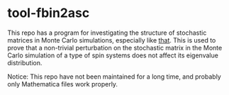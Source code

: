 # tool-fbin2asc

This repo has a program for investigating the structure of stochastic matrices in Monte Carlo simulations, especially like <a href="https://github.com/tarotene/compphys-IsingFriction2016">that</a>. This is used to prove that a non-trivial perturbation on the stochastic matrix in the Monte Carlo simulation of a type of spin systems does not affect its eigenvalue distribution.

Notice: This repo have not been maintained for a long time, and probably only Mathematica files work properly.